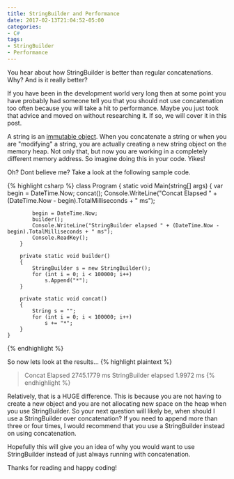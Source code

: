 ```yaml
---
title: StringBuilder and Performance
date: 2017-02-13T21:04:52-05:00
categories:
- C#
tags:
- StringBuilder
- Performance
---
```


You hear about how StringBuilder is better than regular concatenations. Why? And is it really better?

<!--more-->

If you have been in the development world very long then at some point you have probably had someone tell you that you should not use concatenation too often because you will take a hit to performance. Maybe you just took that advice and moved on without researching it. If so, we will cover it in this post.

A string is an <a href="http://dotnetevolved.com/2017/01/mutable-vs-immutable/" target="_blank">immutable object</a>. When you concatenate a string or when you are "modifying" a string, you are actually creating a new string object on the memory heap. Not only that, but now you are working in a completely different memory address. So imagine doing this in your code. Yikes!

Oh? Dont believe me? Take a look at the following sample code.

{% highlight csharp %}
class Program
    {
        static void Main(string[] args)
        {
            var begin = DateTime.Now;
            concat();
            Console.WriteLine("Concat Elapsed " + (DateTime.Now - begin).TotalMilliseconds + " ms");

            begin = DateTime.Now;
            builder();
            Console.WriteLine("StringBuilder elapsed " + (DateTime.Now - begin).TotalMilliseconds + " ms");
            Console.ReadKey();
        }

        private static void builder()
        {
            StringBuilder s = new StringBuilder();
            for (int i = 0; i < 100000; i++)
                s.Append("*");
        }

        private static void concat()
        {
            String s = "";
            for (int i = 0; i < 100000; i++)
                s += "*";
        }
    }
{% endhighlight %}

So now lets look at the results...
{% highlight plaintext %}
> Concat Elapsed 2745.1779 ms
> StringBuilder elapsed 1.9972 ms
{% endhighlight %}

Relatively, that is a HUGE difference. This is because you are not having to create a new object and you are not allocating new space on the heap when you use StringBuilder. So your next question will likely be, when should I use a StringBuilder over concatenation? If you need to append more than three or four times, I would recommend that you use a StringBuilder instead on using concatenation.

Hopefully this will give you an idea of why you would want to use StringBuilder instead of just always running with concatenation.

Thanks for reading and happy coding!
